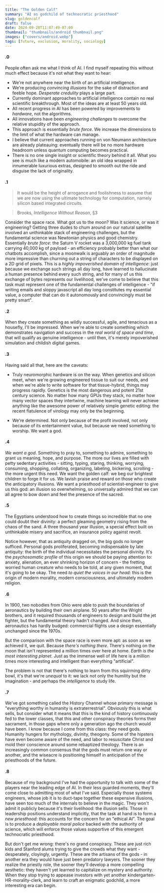 ```yaml
---
title: "The Golden Calf"
summary: "AI as godchild of technocratic priesthood"
slug: goldencalf
draft: false
date: 2024-09-20T11:07:49-07:00
thumbnail: "thumbnails/android_thumbnail.png"
images: ["covers/android.webp"]
tags: [future, exclusion, morality, sociology]
---
```


#### .0

People often ask me what I think of AI. I find myself repeating this without much effect because it's not what they want to hear:

* We're not anywhere near the birth of an artificial intelligence.
* We're producing *convincing illusions* for the sake of distraction and feeble hope. *Desperate credulity* plays a large part.
* Currently dominant approaches to artificial intelligence contain no real scientific breakthrough. Most of the ideas are at least 50 years old.
* All recent progress in AI has been powered by improvements to *hardware*, not the algorithms.
* All innovations have been *engineering challenges* to overcome the relative stupidity of the approach.
* This approach is essentially *brute force*. We increase the dimensions to the limit of what the hardware can manage.
* I believe that current approaches running on von Neumann architecture are already plateauing: eventually there will be no more hardware headroom unless quantum computing becomes practical.
* There is no one single insight or scientific theory behind it all. What you see is much like a modern automobile: an old idea wrapped in innumerable luxurious extras, designed to smooth out the ride and disguise the lack of originality.

#### .1

> It would be the height of arrogance and foolishness to assume that we are now using the ultimate technology for computation, namely silicon based integrated circuits.

> Brooks, *Intelligence Without Reason*, §3

Consider the space race. What got us to the moon? Was it science, or was it engineering? Getting three dudes to chum around on our natural satellite involved an unthinkable stack of engineering challenges, but the fundamental science was Newtonian physics and good chemistry. Essentially *brute force*: the Saturn V rocket was a 3,000,000 kg fuel tank carrying 40,000 kg of payload - an efficiency probably better than what our chatbots accomplish, since a moonwalk is arguably an order of magnitude more impressive than churning out a string of characters to be displayed on a 2D grid of pixels. This is a *highly impoverished domain of intelligence*: just because we exchange such strings all day long, have learned to hallucinate a human presence behind every such string, and for many of us this exchange of bytes represents our livelihood, we've come to believe that this task must represent one of the fundamental challenges of intelligence - "if writing emails and sloppy javascript all day long constitutes my essential value, a computer that can do it autonomously and convincingly must be pretty smart".

#### .2

When they create something as wildly successful, agile, and tenacious as a housefly, I'll be impressed. When we're able to create something which demonstrates navigation and success in the *real world of space and time*, that will qualify as genuine intelligence - until then, it's merely impoverished simulation and childish digital games.

#### .3

Having said all that, here are the caveats:

* Truly neuromorphic hardware is on the way. When genetics and silicon meet, when we're growing engineered tissue to suit our needs, and when we're able to write software for that tissue-hybrid, things may progress rapidly. Genetics is the most dangerous and potent 21st century science. No matter how many GPUs they stack, no matter how many vector spaces they intertwine, machine learning will never achieve anything like the awesome power of relatively simple genetic editing: the recent flatulence of virology may only be the beginning.

* We're determined. Not only because of the profit involved, not only because of its entertainment value, but because we need something to worship. We want a god.

#### .4

*We want a god*. Something to pray to, something to admire, something to grant us meaning, hope, and purpose. The more our lives are filled with petty sedentary activities - sitting, typing, staring, thinking, worrying, consuming, shopping, collating, organizing, labeling, bickering, scrolling - the more urgent this need. We want the golden calf: we beg our brightest children to forge it for us. We lavish praise and reward on those who create the anticipatory illusions. We want a priesthood of scientist-engineer to give us this god: an illusion so overwhelming, so universally admired that we can all agree to bow down and feel the presence of the sacred.

#### .5

The Egyptians understood how to create things so incredible that no one could doubt their divinity: a perfect gleaming geometry rising from the chaos of the sand. A three thousand year illusion, a special effect built on unthinkable misery and sacrifice, an insurance policy against revolt.

Notice however, that as antiquity dragged on, the big gods no longer sufficed. Personal gods proliferated, becoming indispensable by late antiquity: the birth of the individual necessitates the personal divinity. It's the *psychosomatic profile* of this origin we should be paying attention to: anxiety, alienation, an ever shrinking horizon of concern - the fretting worried human creature who needs to be told, at any given moment, that it's going to be okay. The need *to quiet the voices in our head*: this is the origin of modern morality, modern consciousness, and ultimately modern religion.

#### .6

In 1900, two nobodies from Ohio were able to push the boundaries of aeronautics by building their own airplane. 50 years after the Wright brothers, and it required thousands of engineers to design and build the jet fighter, but the fundamental theory hadn't changed. And since then, aeronautics has hardly budged: commercial flights use a design essentially unchanged since the 1970s.

But the comparison with the space race is even more apt: as soon as we achieved it, we quit. Because *there's nothing there*. There's nothing on the moon that isn't represented a million times over here at home. *Earth is the most interesting planet*. Just as the immense well of life here is a million times more interesting and intelligent than everything "artificial".

The problem is not that there's nothing to learn from this squirming dirty bowl, it's that we're *unequal* to it: we lack not only the humility but the imagination - and perhaps the *intelligence* to study life.

#### .7

We've got something called the History Channel whose primary message is "everything worthy in humanity is extraterrestrial". Obviously this is what sells, but consider what it means that this is the kind of history continuously fed to the lower classes, that this and other conspiracy theories forms their sacrament, in those gaps where only a generation ago the church would have been. I know because I come from this class: they need gods. Humanity hungers for mythology, divinity, theogony. Some of the hipsters have even become aware of the need, and labor to resuscitate Christ and mold their conscience around some rebaptized theology. There is an increasingly common consensus that the gods must return one way or another, and the wiseacre is positioning himself in anticipation of the priesthoods of the future.

#### .8

Because of my background I've had the opportunity to talk with some of the players near the leading edge of AI. In their less guarded moments, they'll come close to admitting most of what I've said. Especially those systems engineers, whose job it is to duct-tape together these expensive illusions, have seen too much of the internals to believe in the magic. They won't admit it publicly because it's their livelihood: the illusion sells. Those in leadership positions understand implicitly, that the task at hand is to form a *new priesthood*: this accounts for the concern for an "ethical AI". The goal is to produce a *deployable moral police* backed with the authority of science, which will enforce those values supportive of this emergent technocratic priesthood.

But don't get me wrong: there's no grand conspiracy. These are just rich kids and Stanford alums trying to give the crowds what they want - desperately, cloyingly, urgently. These are the artisans of the gods - in another era they would have just been predatory lawyers. The sooner they realize the priestly role, the sooner they'll develop a more compelling aesthetic: they haven't yet learned to capitalize on mystery and authority. When they stop trying to appease investors with yet another kindergarten-HR-morality-clerk, and learn to craft an enigmatic godchild, a more interesting era can begin.
